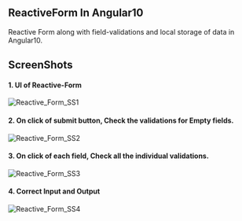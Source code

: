 ## ReactiveForm In Angular10
 Reactive Form along with field-validations and local storage of data in Angular10.

## **ScreenShots**
#### 1. **UI of Reactive-Form**
![Reactive_Form_SS1](https://user-images.githubusercontent.com/53462568/147484719-120e3508-3176-41d8-b3c7-6bc3bc09f128.png)

#### 2. **On click of submit button, Check the validations for Empty fields.**
![Reactive_Form_SS2](https://user-images.githubusercontent.com/53462568/147484727-a696be7f-4579-4ccd-afef-74a0a4fa06e4.png)

#### 3. **On click of each field, Check all the individual validations.**
![Reactive_Form_SS3](https://user-images.githubusercontent.com/53462568/147484738-d22c1b5e-a3b2-4a32-8a4a-c77cff6c16b8.png)

#### 4. **Correct Input and Output**
![Reactive_Form_SS4](https://user-images.githubusercontent.com/53462568/147484754-fb081339-c8c3-4564-ac4a-788590330f7a.png)
